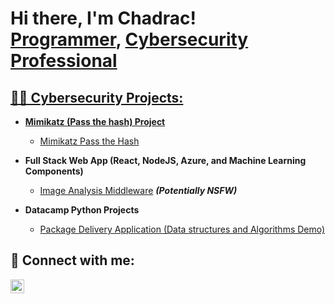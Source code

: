 ### <h1>Hi there, I'm Chadrac!  <br/><a href="https://github.com/bumbibjornen">Programmer</a>, <a href="https://www.linkedin.com/in/chadrac-bamba-98773293/">Cybersecurity Professional</h1>

<h2>👨‍💻 Cybersecurity Projects:</h2>

- <b>Mimikatz (Pass the hash) Project</b>
  - [Mimikatz Pass the Hash](https://github.com/bumbibjornen/Mimikatz-Pass-the-Hash-Project)
- <b>Full Stack Web App (React, NodeJS, Azure, and Machine Learning Components)</b>
  - [Image Analysis Middleware](https://github.com/joshmadakor1/4chan-Image-Analysis-Middleware-C964) <b><i>(Potentially NSFW)</b></i>

- <b>Datacamp Python Projects</b>
  - [Package Delivery Application (Data structures and Algorithms Demo)](https://github.com/joshmadakor1/Package-Delivery-Pathfinding-Algorithm)



<h2> 🤳 Connect with me:</h2>


[<img align="left" alt="JoshMadakor | LinkedIn" width="22px" src="https://cdn.jsdelivr.net/npm/simple-icons@v3/icons/linkedin.svg" />][linkedin]

[linkedin]: https://www.linkedin.com/in/chadrac-bamba-98773293



<!--

- 🔭 I’m currently working on the Raspberry Pi project by using. it as a virtual machine.
- 🌱 I’m currently learning ...
- 👯 I’m looking to collaborate on ...
- 🤔 I’m looking for help with ...
- 💬 Ask me about ...
- 📫 How to reach me: ...
- 😄 Pronouns: ...
- ⚡ Fun fact: ...
-->
